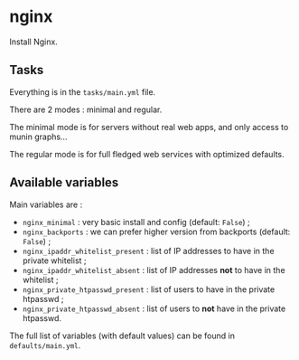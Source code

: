# nginx

Install Nginx.

## Tasks

Everything is in the `tasks/main.yml` file.

There are 2 modes : minimal and regular.

The minimal mode is for servers without real web apps, and only access to munin graphs…

The regular mode is for full fledged web services with optimized defaults.

## Available variables

Main variables are :

* `nginx_minimal` : very basic install and config (default: `False`) ;
* `nginx_backports` : we can prefer higher version from backports (default: `False`) ;
* `nginx_ipaddr_whitelist_present` : list of IP addresses to have in the private whitelist ;
* `nginx_ipaddr_whitelist_absent` : list of IP addresses **not** to have in the whitelist ;
* `nginx_private_htpasswd_present` : list of users to have in the private htpasswd ;
* `nginx_private_htpasswd_absent` : list of users to **not** have in the private htpasswd.

The full list of variables (with default values) can be found in `defaults/main.yml`.
